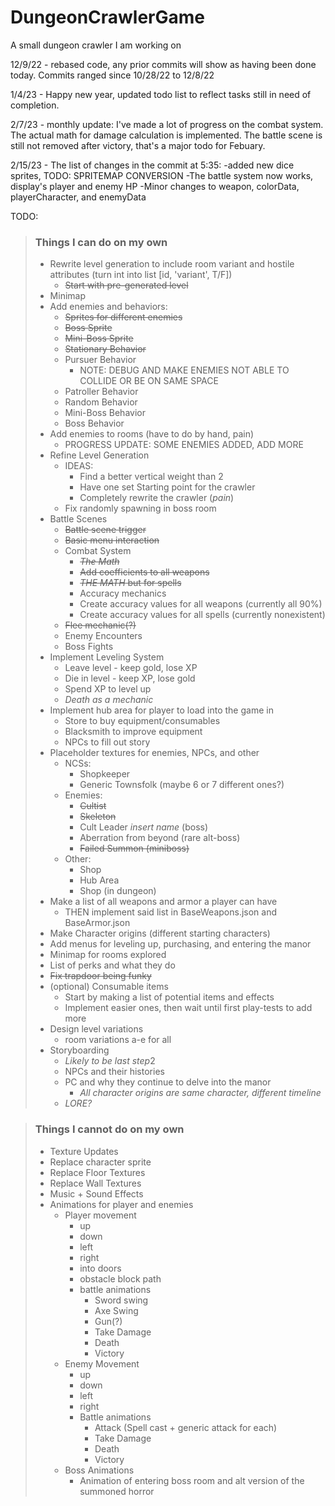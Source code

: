# DungeonCrawlerGame
A small dungeon crawler I am working on

12/9/22 - rebased code, any prior commits will show as having been done today. Commits ranged since 10/28/22 to 12/8/22

1/4/23 - Happy new year, updated todo list to reflect tasks still in need of completion.

2/7/23 - monthly update: I've made a lot of progress on the combat system. The actual math for damage calculation is implemented. The battle scene is still not removed after victory, that's a major todo for Febuary.

2/15/23 - The list of changes in the commit at 5:35:
    -added new dice sprites, TODO: SPRITEMAP CONVERSION
    -The battle system now works, display's player and enemy HP
    -Minor changes to weapon, colorData, playerCharacter, and enemyData

TODO:
>### Things I can do on my own
> - Rewrite level generation to include room variant and hostile attributes (turn int into list [id, 'variant', T/F])
>   - ~~Start with pre-generated level~~
> - Minimap
> - Add enemies and behaviors:
>   - ~~Sprites for different enemies~~
>   - ~~Boss Sprite~~
>   - ~~Mini-Boss Sprite~~
>   - ~~Stationary Behavior~~
>   - Pursuer Behavior
>     - NOTE: DEBUG AND MAKE ENEMIES NOT ABLE TO COLLIDE OR BE ON SAME SPACE
>   - Patroller Behavior
>   - Random Behavior
>   - Mini-Boss Behavior
>   - Boss Behavior
> - Add enemies to rooms (have to do by hand, pain)
>   - PROGRESS UPDATE: SOME ENEMIES ADDED, ADD MORE
> - Refine Level Generation
>   - IDEAS:
>     - Find a better vertical weight than 2
>     - Have one set Starting point for the crawler
>     - Completely rewrite the crawler (*pain*)
>   - Fix randomly spawning in boss room
> - Battle Scenes
>   - ~~Battle scene trigger~~
>   - ~~Basic menu interaction~~
>   - Combat System
>     - ~~*The Math*~~
>     - ~~Add coefficients to all weapons~~
>     - ~~*THE MATH* but for spells~~
>     - Accuracy mechanics
>     - Create accuracy values for all weapons (currently all 90%)
>     - Create accuracy values for all spells (currently nonexistent)
>   - ~~Flee mechanic(?)~~
>   - Enemy Encounters
>   - Boss Fights
> - Implement Leveling System
>   - Leave level - keep gold, lose XP
>   - Die in level - keep XP, lose gold
>   - Spend XP to level up
>   - *Death as a mechanic*
> - Implement hub area for player to load into the game in
>   - Store to buy equipment/consumables
>   - Blacksmith to improve equipment
>   - NPCs to fill out story
> - Placeholder textures for enemies, NPCs, and other
>   - NCSs:
>     - Shopkeeper
>     - Generic Townsfolk (maybe 6 or 7 different ones?)
>   - Enemies:
>     - ~~Cultist~~
>     - ~~Skeleton~~
>     - Cult Leader *insert name* (boss)
>     - Aberration from beyond (rare alt-boss)
>     - ~~Failed Summon (miniboss)~~
>   - Other:
>     - Shop
>     - Hub Area
>     - Shop (in dungeon)
> - Make a list of all weapons and armor a player can have
>   - THEN implement said list in BaseWeapons.json and BaseArmor.json
> - Make Character origins (different starting characters) 
> - Add menus for leveling up, purchasing, and entering the manor
> - Minimap for rooms explored
> - List of perks and what they do
> - ~~Fix trapdoor being funky~~
> - (optional) Consumable items
>   - Start by making a list of potential items and effects
>   - Implement easier ones, then wait until first play-tests to add more
> - Design level variations
>   - room variations a-e for all
> - Storyboarding
>   - *Likely to be last step*2
>   - NPCs and their histories
>   - PC and why they continue to delve into the manor
>     - *All character origins are same character, different timeline*
>   - *LORE?*


>   
> ### Things I cannot do on my own 
>  - Texture Updates 
>   - Replace character sprite
>   - Replace Floor Textures
>   - Replace Wall Textures
>  - Music + Sound Effects
>  - Animations for player and enemies
>    - Player movement
>      - up 
>      - down
>      - left
>      - right
>      - into doors
>      - obstacle block path
>      - battle animations
>        - Sword swing
>        - Axe Swing
>        - Gun(?)
>        - Take Damage
>        - Death
>        - Victory
>    - Enemy Movement
>      - up 
>      - down
>      - left
>      - right
>      - Battle animations
>        - Attack (Spell cast + generic attack for each)
>        - Take Damage
>        - Death
>        - Victory
>    - Boss Animations
>      - Animation of entering boss room and alt version of the summoned horror
> 
> 
>
